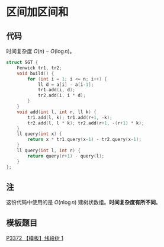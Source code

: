 # 区间加区间和

## 代码

时间复杂度 $O(n) - O(\log n)$。

```cpp
struct SGT {
    Fenwick tr1, tr2;
    void build() {
        for (int i = 1; i <= n; i++) {
            ll d = a[i] - a[i-1];
            tr1.add(i, d);
            tr2.add(i, i * d);
        }
    }
    void add(int l, int r, ll k) {
        tr1.add(l, k); tr1.add(r+1, -k);
        tr2.add(l, l * k); tr2.add(r+1, -(r+1) * k);
    }
    ll query(int x) {
        return x * tr1.query(x-1) - tr2.query(x-1);
    }
    ll query(int l, int r) {
        return query(r+1) - query(l);
    }
};
```

## 注

这份代码中使用的是 $O(n \log n)$ 建树状数组。**时间复杂度有所不同**。

## 模板题目

[P3372 【模板】线段树 1](https://www.luogu.com.cn/problem/P3372)
